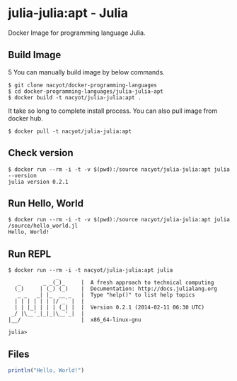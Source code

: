 # julia-julia:apt - Julia

Docker Image for programming language Julia.

## Build Image
5
You can manually build image by below commands.

```
$ git clone nacyot/docker-programming-languages
$ cd docker-programming-languages/julia-julia-apt
$ docker build -t nacyot/julia-julia:apt .
```

It take so long to complete install process. You can also pull image from docker hub.

```
$ docker pull -t nacyot/julia-julia:apt
```

## Check version

```
$ docker run --rm -i -t -v $(pwd):/source nacyot/julia-julia:apt julia --version
julia version 0.2.1
```

## Run Hello, World

```
$ docker run --rm -i -t -v $(pwd):/source nacyot/julia-julia:apt julia /source/hello_world.jl
Hello, World!
```

## Run REPL

```
$ docker run --rm -i -t nacyot/julia-julia:apt julia
               _
   _       _ _(_)_     |  A fresh approach to technical computing
  (_)     | (_) (_)    |  Documentation: http://docs.julialang.org
   _ _   _| |_  __ _   |  Type "help()" to list help topics
  | | | | | | |/ _` |  |
  | | |_| | | | (_| |  |  Version 0.2.1 (2014-02-11 06:30 UTC)
 _/ |\__'_|_|_|\__'_|  |  
|__/                   |  x86_64-linux-gnu

julia> 
```

## Files

```julia
println("Hello, World!")
```
